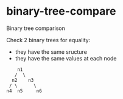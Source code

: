binary-tree-compare
===================

Binary tree comparison

Check 2 binary trees for equality:
- they have the same sructure
- they have the same values at each node
~~~
    n1
   /  \
  n2    n3
 / \      \
n4  n5     n6
~~~

